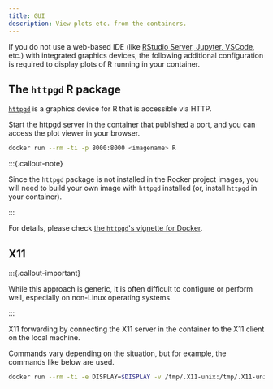 ```yaml
---
title: GUI
description: View plots etc. from the containers.
---
```


If you do not use a web-based IDE (like [RStudio Server, Jupyter, VSCode](editor.md), etc.) with integrated graphics devices,
the following additional configuration is required to display plots of R running in your container.

## The `httpgd` R package

[`httpgd`](https://nx10.github.io/httpgd/index.html) is a graphics device for R that is accessible via HTTP.

Start the httpgd server in the container that published a port,
and you can access the plot viewer in your browser.

```sh
docker run --rm -ti -p 8000:8000 <imagename> R
```

:::{.callout-note}

Since the `httpgd` package is not installed in the Rocker project images,
you will need to build your own image with `httpgd` installed
(or, install `httpgd` in your container).

:::

For details,
please check [the `httpgd`'s vignette for Docker](https://nx10.github.io/httpgd/articles/b03_docker.html).

## X11

:::{.callout-important}

While this approach is generic, it is often difficult to configure or perform well,
especially on non-Linux operating systems.

:::

X11 forwarding by connecting the X11 server in the container to the X11 client on the local machine.

Commands vary depending on the situation, but for example,
the commands like below are used.

```sh
docker run --rm -ti -e DISPLAY=$DISPLAY -v /tmp/.X11-unix:/tmp/.X11-unix <imagename> R
```
